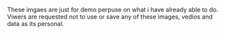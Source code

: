 These imgaes are just for demo perpuse on what i have already able to do.
Viwers are requested not to use or save any of these images, vedios and data as its personal.
